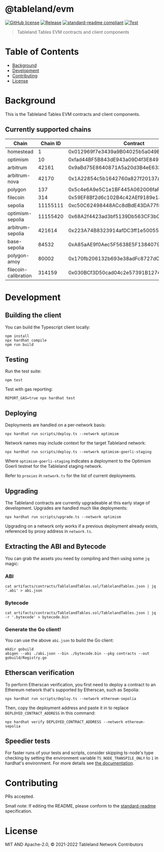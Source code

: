 # @tableland/evm

[![GitHub license](https://img.shields.io/github/license/tablelandnetwork/evm-tableland.svg)](./LICENSE)
[![Release](https://img.shields.io/github/release/tablelandnetwork/evm-tableland.svg)](https://github.com/tablelandnetwork/evm-tableland/releases/latest)
[![standard-readme compliant](https://img.shields.io/badge/standard--readme-OK-green.svg)](https://github.com/RichardLitt/standard-readme)
[![Test](https://github.com/tablelandnetwork/evm-tableland/actions/workflows/test.yml/badge.svg?branch=main)](https://github.com/tablelandnetwork/evm-tableland/actions/workflows/test.yml)

> Tableland Tables EVM contracts and client components

# Table of Contents

- [Background](#background)
- [Development](#development)
- [Contributing](#contributing)
- [License](#license)

# Background

This is the Tableland Tables EVM contracts and client components.

## Currently supported chains

| Chain                | Chain ID  | Contract                                   |
| -------------------- | --------- | ------------------------------------------ |
| homestead            | 1         | 0x012969f7e3439a9B04025b5a049EB9BAD82A8C12 |
| optimism             | 10        | 0xfad44BF5B843dE943a09D4f3E84949A11d3aa3e6 |
| arbitrum             | 42161     | 0x9aBd75E8640871A5a20d3B4eE6330a04c962aFfd |
| arbitrum-nova        | 42170     | 0x1A22854c5b1642760a827f20137a67930AE108d2 |
| polygon              | 137       | 0x5c4e6A9e5C1e1BF445A062006faF19EA6c49aFeA |
| filecoin             | 314       | 0x59EF8Bf2d6c102B4c42AEf9189e1a9F0ABfD652d |
| sepolia              | 11155111  | 0xc50C62498448ACc8dBdE43DA77f8D5D2E2c7597D |
| optimism-sepolia     | 11155420  | 0x68A2f4423ad3bf5139Db563CF3bC80aA09ed7079 |
| arbitrum-sepolia     | 421614    | 0x223A74B8323914afDC3ff1e5005564dC17231d6e |
| base-sepolia         | 84532     | 0xA85aAE9f0Aec5F5638E5F13840797303Ab29c9f9 |
| polygon-amoy         | 80002     | 0x170fb206132b693e38adFc8727dCfa303546Cec1 |
| filecoin-calibration | 314159    | 0x030BCf3D50cad04c2e57391B12740982A9308621 |

# Development

## Building the client

You can build the Typescript client locally:

```shell
npm install
npx hardhat compile
npm run build
```

## Testing

Run the test suite:

```shell
npm test
```

Test with gas reporting:

```shell
REPORT_GAS=true npx hardhat test
```

## Deploying

Deployments are handled on a per-network basis:

```shell
npx hardhat run scripts/deploy.ts --network optimism
```

Network names may include context for the target Tableland network:

```shell
npx hardhat run scripts/deploy.ts --network optimism-goerli-staging
```

Where `optimism-goerli-staging` indicates a deployment to the Optimism Goerli testnet for the Tableland staging network.

Refer to `proxies` in `network.ts` for the list of current deployments.

## Upgrading

The Tableland contracts are currently upgradeable at this early stage of development. Upgrades are handled much like deployments:

```shell
npx hardhat run scripts/upgrade.ts --network optimism
```

Upgrading on a network only works if a previous deployment already exists, referenced by proxy address in `network.ts`.

## Extracting the ABI and Bytecode

You can grab the assets you need by compiling and then using some `jq` magic:

### ABI

```shell
cat artifacts/contracts/TablelandTables.sol/TablelandTables.json | jq '.abi' > abi.json
```

### Bytecode

```shell
cat artifacts/contracts/TablelandTables.sol/TablelandTables.json | jq -r '.bytecode' > bytecode.bin
```

### Generate the Go client!

You can use the above `abi.json` to build the Go client:

```shell
mkdir gobuild
abigen --abi ./abi.json --bin ./bytecode.bin --pkg contracts --out gobuild/Registry.go
```

## Etherscan verification

To perform Etherscan verification, you first need to deploy a contract to an Ethereum network that's supported by Etherscan, such as Sepolia:

```shell
npx hardhat run scripts/deploy.ts --network ethereum-sepolia
```

Then, copy the deployment address and paste it in to replace `DEPLOYED_CONTRACT_ADDRESS` in this command:

```shell
npx hardhat verify DEPLOYED_CONTRACT_ADDRESS --network ethereum-sepolia
```

## Speedier tests

For faster runs of your tests and scripts, consider skipping ts-node's type checking by setting the environment variable `TS_NODE_TRANSPILE_ONLY` to `1` in hardhat's environment. For more details see [the documentation](https://hardhat.org/guides/typescript.html#performance-optimizations).

# Contributing

PRs accepted.

Small note: If editing the README, please conform to the
[standard-readme](https://github.com/RichardLitt/standard-readme) specification.

# License

MIT AND Apache-2.0, © 2021-2022 Tableland Network Contributors
